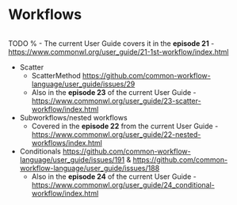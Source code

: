 # Workflows

```{include} /_includes/workflow.md
```

TODO
% - The current User Guide covers it in the **episode 21** - https://www.commonwl.org/user_guide/21-1st-workflow/index.html
- Scatter
  - ScatterMethod https://github.com/common-workflow-language/user_guide/issues/29
  - Also in the **episode 23** of the current User Guide - https://www.commonwl.org/user_guide/23-scatter-workflow/index.html
- Subworkflows/nested workflows
  - Covered in the **episode 22** from the current User Guide -  https://www.commonwl.org/user_guide/22-nested-workflows/index.html
- Conditionals https://github.com/common-workflow-language/user_guide/issues/191 & https://github.com/common-workflow-language/user_guide/issues/188
  - Also in the **episode 24** of the current User Guide - https://www.commonwl.org/user_guide/24_conditional-workflow/index.html
